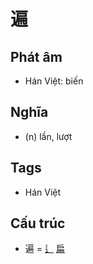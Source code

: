 # 遍

## Phát âm
* Hán Việt: biến

## Nghĩa
* (n) lần, lượt

## Tags
* Hán Việt

## Cấu trúc
* 遍 = [辶](辶.md) [扁](扁.md)

<script>window.HANZI_FIELD='遍';</script>